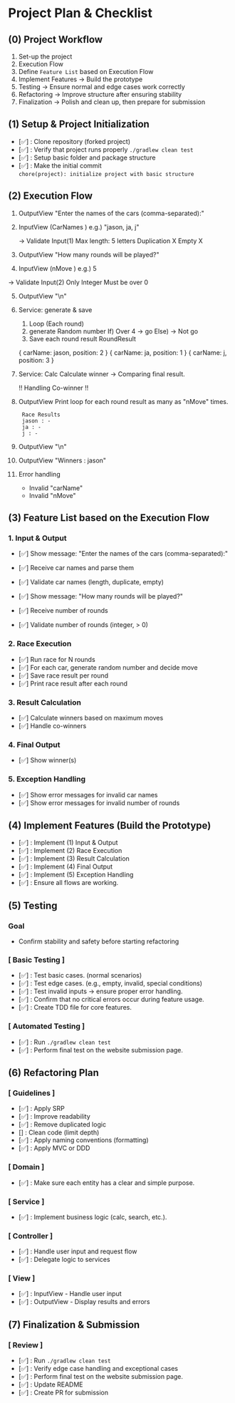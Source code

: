 # Project Plan & Checklist

## (0) Project Workflow
 1. Set-up the project
 2. Execution Flow
 3. Define `Feature List` based on Execution Flow
 4. Implement Features → Build the prototype
 5. Testing → Ensure normal and edge cases work correctly
 6. Refactoring → Improve structure after ensuring stability
 7. Finalization → Polish and clean up, then prepare for submission





## (1) Setup & Project Initialization
- [✅] : Clone repository (forked project)
- [✅] : Verify that project runs properly `./gradlew clean test`
- [✅] : Setup basic folder and package structure
- [✅] : Make the initial commit<br>
        `chore(project): initialize project with basic structure`





## (2) Execution Flow
1. OutputView
   "Enter the names of the cars (comma-separated):"

2. InputView (CarNames <List>)
   e.g.) "jason, ja, j"

   -> Validate Input(1)
        Max length: 5 letters
        Duplication X
        Empty X

3. OutputView
   "How many rounds will be played?"

4. InputView (nMove <Int>)
   e.g.) 5

  -> Validate Input(2)
        Only Integer
        Must be over 0

5. OutputView
   "\n"

6. Service: generate & save
   1. Loop (Each round)
   2. generate Random number 
      If) Over 4 -> go
      Else) -> Not go
   3. Save each round result
      RoundResult <List>

   { carName: jason, position: 2 }
   { carName: ja, position: 1 }
   { carName: j, position: 3 }

7. Service: Calc
   Calculate winner -> Comparing final result.

   !! Handling Co-winner !!

8. OutputView
   Print loop for each round result as many as "nMove" times.

        Race Results
        jason : -
        ja : -
        j : -

9. OutputView
   "\n"

10. OutputView
   "Winners : jason"

11. Error handling
    - Invalid "carName"
    - Invalid "nMove"





## (3) Feature List based on the Execution Flow

### 1. Input & Output
- [✅] Show message: "Enter the names of the cars (comma-separated):"
- [✅] Receive car names and parse them
- [✅] Validate car names (length, duplicate, empty)

- [✅] Show message: "How many rounds will be played?"
- [✅] Receive number of rounds
- [✅] Validate number of rounds (integer, > 0)

### 2. Race Execution
- [✅] Run race for N rounds
- [✅] For each car, generate random number and decide move
- [✅] Save race result per round
- [✅] Print race result after each round

### 3. Result Calculation
- [✅] Calculate winners based on maximum moves
- [✅] Handle co-winners

### 4. Final Output
- [✅] Show winner(s)

### 5. Exception Handling
- [✅] Show error messages for invalid car names
- [✅] Show error messages for invalid number of rounds





## (4) Implement Features (Build the Prototype)

- [✅] : Implement (1) Input & Output
- [✅] : Implement (2) Race Execution
- [✅] : Implement (3) Result Calculation 
- [✅] : Implement (4) Final Output
- [✅] : Implement (5) Exception Handling
- [✅] : Ensure all flows are working.





## (5) Testing
### Goal
- Confirm stability and safety before starting refactoring

### [ Basic Testing ]
- [✅] : Test basic cases. (normal scenarios)
- [✅] : Test edge cases. (e.g., empty, invalid, special conditions)
- [✅] : Test invalid inputs -> ensure proper error handling.
- [✅] : Confirm that no critical errors occur during feature usage.
- [✅] : Create TDD file for core features.

### [ Automated Testing ]
- [✅] : Run `./gradlew clean test`
- [✅] : Perform final test on the website submission page.





## (6) Refactoring Plan

### [ Guidelines ]
- [✅] : Apply SRP
- [✅] : Improve readability
- [✅] : Remove duplicated logic
- [] : Clean code (limit depth)
- [✅] : Apply naming conventions (formatting)
- [✅] : Apply MVC or DDD

### [ Domain ]
- [✅] : Make sure each entity has a clear and simple purpose.

### [ Service ]
- [✅] : Implement business logic (calc, search, etc.).

### [ Controller ]
- [✅] : Handle user input and request flow
- [✅] : Delegate logic to services

### [ View ]
- [✅] : InputView  - Handle user input
- [✅] : OutputView - Display results and errors





## (7) Finalization & Submission

### [ Review ]
- [✅] : Run `./gradlew clean test` <All tests pass>
- [✅] : Verify edge case handling and exceptional cases
- [✅] : Perform final test on the website submission page.
- [✅] : Update README
- [✅] : Create PR for submission